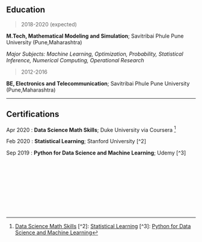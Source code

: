 ## Education


> 2018-2020 (expected)

**M.Tech, Mathematical Modeling and Simulation**; Savitribai Phule Pune University (Pune,Maharashtra)

*Major Subjects: Machine Learning, Optimization, Probability, Statistical Inference, Numerical Computing, Operational Research*

> 2012-2016

**BE, Electronics and Telecommunication**; Savitribai Phule Pune University (Pune,Maharashtra)

---

## Certifications 

Apr 2020
:   **Data Science Math Skills**; Duke University via Coursera [^1]

Feb 2020
:   **Statistical Learning**; Stanford University [^2]

Sep 2019
:   **Python for Data Science and Machine Learning**; Udemy [^3]


<br/>
<br/>
<br/>
<br/>
<br/>
<br/>
<br/>
<br/>








[^1]: [Data Science Math Skills](https://www.coursera.org/account/accomplishments/verify/X4YHP3HSRWWP?utm_source=link&utm_campaign=copybutton_certificate&utm_product=course) [^2]: [Statistical Learning](https://prod-cert-bucket.s3.amazonaws.com/downloads/d3c34366d3454bc2b2455d983878704b/Statement.pdf) [^3]: [Python for Data Science and Machine Learning](https://www.udemy.com/certificate/UC-SQWOEKON/)
